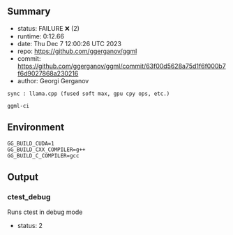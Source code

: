 ## Summary

- status:  FAILURE ❌ (2)
- runtime: 0:12.66
- date:    Thu Dec  7 12:00:26 UTC 2023
- repo:    https://github.com/ggerganov/ggml
- commit:  https://github.com/ggerganov/ggml/commit/63f00d5628a75d1f6f000b7f6d9027868a230216
- author:  Georgi Gerganov
```
sync : llama.cpp (fused soft max, gpu cpy ops, etc.)

ggml-ci
```

## Environment

```
GG_BUILD_CUDA=1
GG_BUILD_CXX_COMPILER=g++
GG_BUILD_C_COMPILER=gcc
```

## Output

### ctest_debug

Runs ctest in debug mode
- status: 2
```

```


